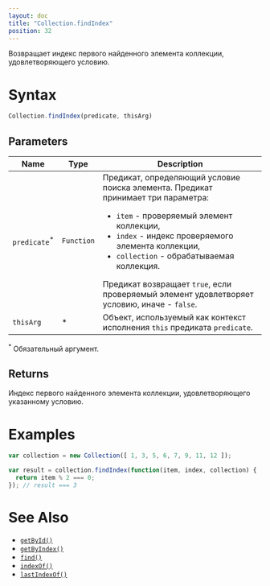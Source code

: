 ```yaml
---
layout: doc
title: "Collection.findIndex"
position: 32
---
```


Возвращает индекс первого найденного элемента коллекции, удовлетворяющего условию.

# Syntax

```js
Collection.findIndex(predicate, thisArg)
```

## Parameters

|Name|Type|Description|
|----|----|-----------|
|`predicate`<sup>*</sup>|`Function`|Предикат, определяющий условие поиска элемента. Предикат принимает три параметра: <ul><li>`item` - проверяемый элемент коллекции, </li><li>`index` - индекс проверяемого элемента коллекции, </li><li>`collection` - обрабатываемая коллекция.</li></ul> Предикат возвращает `true`, если проверяемый элемент удовлетворяет условию, иначе - `false`.|
|`thisArg`|&#42;|Объект, используемый как контекст исполнения `this` предиката `predicate`.|

<sup>*</sup> Обязательный аргумент.

## Returns

Индекс первого найденного элемента коллекции, удовлетворяющего указанному условию.

# Examples

```js
var collection = new Collection([ 1, 3, 5, 6, 7, 9, 11, 12 ]);

var result = collection.findIndex(function(item, index, collection) {
  return item % 2 === 0;
}); // result === 3
```

# See Also

* [`getById()`](../Collection.getById/)
* [`getByIndex()`](../Collection.getByIndex/)
* [`find()`](../Collection.find/)
* [`indexOf()`](../Collection.indexOf/)
* [`lastIndexOf()`](../Collection.lastIndexOf/)
